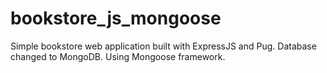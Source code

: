 # bookstore_js_mongoose
Simple bookstore web application built with ExpressJS and Pug. Database changed to MongoDB. Using Mongoose framework.
